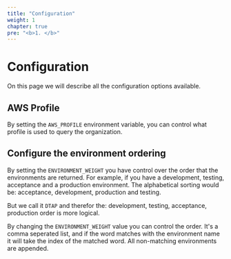 ```yaml
---
title: "Configuration"
weight: 1
chapter: true
pre: "<b>1. </b>"
---
```


# Configuration

On this page we will describe all the configuration options available.

## AWS Profile

By setting the `AWS_PROFILE` environment variable, you can control what profile is used to query the organization.

## Configure the environment ordering

By setting the `ENVIRONMENT_WEIGHT` you have control over the order that the environments are returned. For example, if you have a development, testing, acceptance and a production environment. The alphabetical sorting would be: acceptance, development, production and testing.

But we call it `DTAP` and therefor the: development, testing, acceptance, production order is more logical.

By changing the `ENVIRONMENT_WEIGHT` value you can control the order. It's a comma seperated list, and if the word matches with the environment name it will take the index of the matched word. All non-matching environments are appended.  
